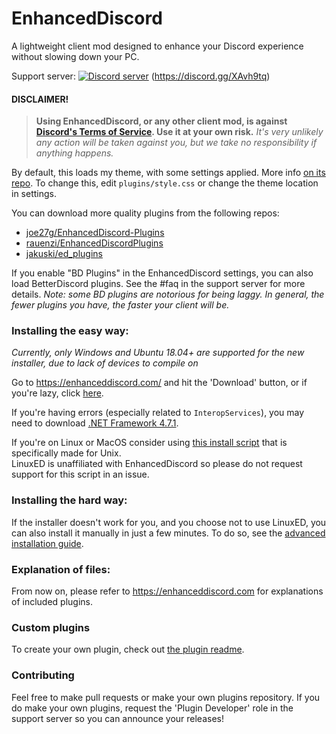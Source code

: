 # EnhancedDiscord
A lightweight client mod designed to enhance your Discord experience without slowing down your PC.

Support server:
<a href="https://discord.gg/XAvh9tq"><img src="https://discordapp.com/api/guilds/415246389287583755/embed.png" alt="Discord server" /></a>
(https://discord.gg/XAvh9tq)

#### DISCLAIMER!
> **Using EnhancedDiscord, or any other client mod, is against [Discord's Terms of Service](https://discordapp.com/terms). Use it at your own risk.**
> *It's very unlikely any action will be taken against you, but we take no responsibility if anything happens.*

By default, this loads my theme, with some settings applied. More info [on its repo](https://github.com/joe27g/Discord-Theme). To change this, edit `plugins/style.css` or change the theme location in settings.

You can download more quality plugins from the following repos:
- [joe27g/EnhancedDiscord-Plugins](https://github.com/joe27g/EnhancedDiscord-Plugins)
- [rauenzi/EnhancedDiscordPlugins](https://github.com/rauenzi/EnhancedDiscordPlugins)
- [jakuski/ed_plugins](https://github.com/jakuski/ed_plugins)

If you enable "BD Plugins" in the EnhancedDiscord settings, you can also load BetterDiscord plugins. See the #faq in the support server for more details.
*Note: some BD plugins are notorious for being laggy. In general, the fewer plugins you have, the faster your client will be.*

### Installing the easy way:

*Currently, only Windows and Ubuntu 18.04+ are supported for the new installer, due to lack of devices to compile on*

Go to https://enhanceddiscord.com/ and hit the 'Download' button, or if you're lazy, click [here](https://enhanceddiscord.com/EnhancedDiscord.exe).

If you're having errors (especially related to `InteropServices`), you may need to download [.NET Framework 4.7.1](https://www.microsoft.com/en-us/download/details.aspx?id=56116).

If you're on Linux or MacOS consider using [this install script](https://github.com/Cr3atable/LinuxED) that is specifically made for Unix.  
LinuxED is unaffiliated with EnhancedDiscord so please do not request support for this script in an issue.

### Installing the hard way:

If the installer doesn't work for you, and you choose not to use LinuxED, you can also install it manually in just a few minutes.
To do so, see the [advanced installation guide](/advanced_installation.md).

### Explanation of files:

From now on, please refer to https://enhanceddiscord.com for explanations of included plugins.

### Custom plugins

To create your own plugin, check out [the plugin readme](/plugins.md).

### Contributing

Feel free to make pull requests or make your own plugins repository. If you do make your own plugins, request the 'Plugin Developer' role in the support server so you can announce your releases!
